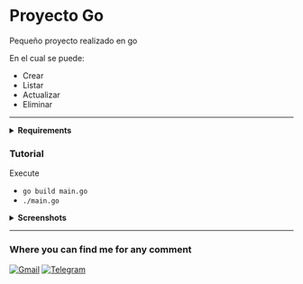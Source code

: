 # Proyecto Go

Pequeño proyecto realizado en go


En el cual se puede:

- Crear 
- Listar 
- Actualizar 
- Eliminar

----



<details align="left">
         <summary><b>Requirements</b></summary>

  <br>

Go 

  - Tener [Go](https://go.dev/dl/) instalado



</details>



### Tutorial
Execute  
- ``` go build main.go ```
- ```./main.go```

 







<details align="left">
         <summary><b>Screenshots</b></summary>

![Captura de Pantalla 2022-06-28 a la(s) 22 35 29](https://user-images.githubusercontent.com/65741972/176345763-95a5d643-21d4-4b17-98d2-9e1fc107788b.png)

  <br>
 

 
</details>






---

### Where you can find me for any comment 


[![Gmail](https://img.shields.io/badge/Gmail-D14836?style=for-the-badge&logo=gmail&logoColor=white)](mailto:yorbimv1@gmail.com)
[![Telegram](https://img.shields.io/badge/Telegram-2CA5E0?style=for-the-badge&logo=telegram&logoColor=white)](https://t.me/yorbimv)


